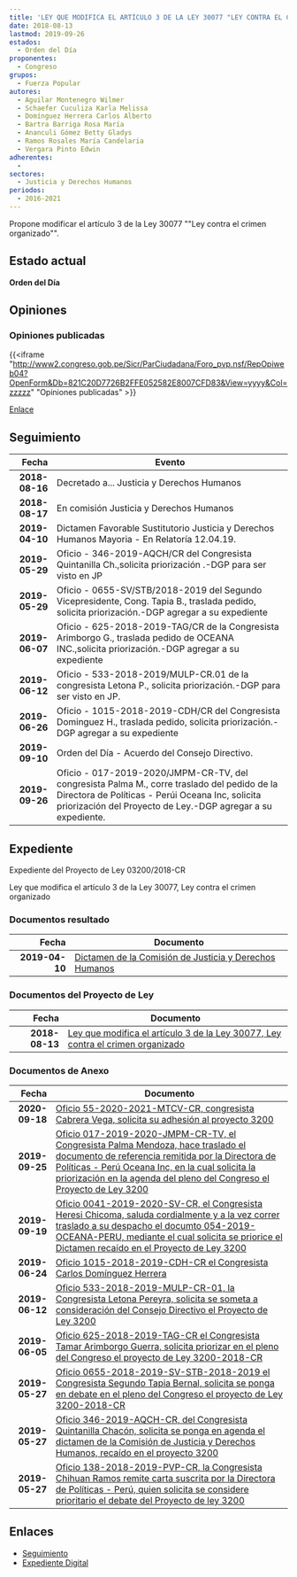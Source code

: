 ```yaml
---
title: 'LEY QUE MODIFICA EL ARTÍCULO 3 DE LA LEY 30077 "LEY CONTRA EL CRIMEN ORGANIZADO".'
date: 2018-08-13
lastmod: 2019-09-26
estados: 
  - Orden del Día
proponentes: 
  - Congreso
grupos: 
  - Fuerza Popular
autores: 
  - Aguilar Montenegro Wilmer
  - Schaefer Cuculiza Karla Melissa
  - Domínguez Herrera Carlos Alberto
  - Bartra Barriga Rosa María
  - Ananculi Gómez Betty Gladys
  - Ramos Rosales María Candelaria
  - Vergara Pinto Edwin
adherentes: 
  - 
sectores: 
  - Justicia y Derechos Humanos
periodos: 
  - 2016-2021
---
```


Propone modificar el artículo 3 de la Ley 30077 ""Ley contra el crimen organizado"".


## Estado actual

**Orden del Día**

## Opiniones

### Opiniones publicadas

{{<iframe "http://www2.congreso.gob.pe/Sicr/ParCiudadana/Foro_pvp.nsf/RepOpiweb04?OpenForm&Db=821C20D7726B2FFE052582E8007CFD83&View=yyyy&Col=zzzzz" "Opiniones publicadas" >}}

[Enlace](http://www2.congreso.gob.pe/Sicr/ParCiudadana/Foro_pvp.nsf/RepOpiweb04?OpenForm&Db=821C20D7726B2FFE052582E8007CFD83&View=yyyy&Col=zzzzz)

## Seguimiento

| Fecha | Evento |
|------:|--------|
| **2018-08-16** | Decretado a... Justicia y Derechos Humanos|
| **2018-08-17** | En comisión Justicia y Derechos Humanos|
| **2019-04-10** | Dictamen Favorable Sustitutorio Justicia y Derechos Humanos Mayoria - En Relatoría 12.04.19.|
| **2019-05-29** | Oficio - 346-2019-AQCH/CR del Congresista Quintanilla Ch.,solicita priorización .-DGP para ser visto en JP|
| **2019-05-29** | Oficio - 0655-SV/STB/2018-2019 del Segundo Vicepresidente, Cong. Tapia B., traslada pedido, solicita priorización.-DGP agregar a su expediente|
| **2019-06-07** | Oficio - 625-2018-2019-TAG/CR de la Congresista Arimborgo G., traslada pedido de OCEANA INC.,solicita priorización.-DGP agregar a su expediente|
| **2019-06-12** | Oficio - 533-2018-2019/MULP-CR.01 de la congresista Letona P., solicita priorización.-DGP para ser visto en JP.|
| **2019-06-26** | Oficio - 1015-2018-2019-CDH/CR del Congresista Dominguez H., traslada pedido, solicita priorización.-DGP agregar a su expediente|
| **2019-09-10** | Orden del Día - Acuerdo del Consejo Directivo.|
| **2019-09-26** | Oficio - 017-2019-2020/JMPM-CR-TV, del congresista Palma M., corre traslado del pedido de la Directora de Políticas - Perúi Oceana Inc, solicita priorización del Proyecto de Ley.-DGP agregar a su expediente.|


## Expediente

Expediente del Proyecto de Ley 03200/2018-CR

Ley que modifica el artículo 3 de la Ley 30077, Ley contra el crimen organizado


### Documentos resultado

| Fecha | Documento |
|------:|--------|
| **2019-04-10** | [Dictamen de la Comisión de Justicia y Derechos Humanos](http://www.leyes.congreso.gob.pe/Documentos/2016_2021/Dictamenes/Proyectos_de_Ley/03200DC15MAY20190410.pdf) |

### Documentos del Proyecto de Ley

| Fecha | Documento |
|------:|--------|
| **2018-08-13** | [Ley que modifica el artículo 3 de la Ley 30077, Ley contra el crimen organizado](http://www.leyes.congreso.gob.pe/Documentos/2016_2021/Proyectos_de_Ley_y_de_Resoluciones_Legislativas/PL0320020180813.pdf) |

### Documentos de Anexo

| Fecha | Documento |
|------:|--------|
| **2020-09-18** | [Oficio 55-2020-2021-MTCV-CR, congresista Cabrera Vega, solicita su adhesión al proyecto 3200](http://www.leyes.congreso.gob.pe/Documentos/2016_2021/Adhesiones/Proyectos_de_Ley/OFICIO-55-2020-2021-MTCV-CR.pdf) |
| **2019-09-25** | [Oficio 017-2019-2020-JMPM-CR-TV, el Congresista Palma Mendoza, hace traslado el documento de referencia remitida por la Directora de Políticas - Perú Oceana Inc, en la cual solicita la priorización en la agenda del pleno del Congreso el Proyecto de Ley 3200](http://www.leyes.congreso.gob.pe/Documentos/2016_2021/Oficios/Congresistas/OFICIO-094-2019-2020-ILJ-CR.pdf) |
| **2019-09-19** | [Oficio 0041-2019-2020-SV-CR, el Congresista Heresi Chicoma, saluda cordialmente y a la vez correr traslado a su despacho el documto 054-2019-OCEANA-PERU, mediante el cual solicita se priorice el Dictamen recaído en el Proyecto de Ley 3200](http://www.leyes.congreso.gob.pe/Documentos/2016_2021/Oficios/Congresistas/OFICIO-0041-2019-2020-SV-CR.pdf) |
| **2019-06-24** | [Oficio 1015-2018-2019-CDH-CR el Congresista Carlos Domínguez Herrera](http://www.leyes.congreso.gob.pe/Documentos/2016_2021/Oficios/Congresistas/OFICIO-1015-2018-2019-CDH-CR.pdf) |
| **2019-06-12** | [Oficio 533-2018-2019-MULP-CR-01, la Congresista Letona Pereyra, solicita se someta a consideración del Consejo Directivo el Proyecto de Ley 3200](http://www.leyes.congreso.gob.pe/Documentos/2016_2021/Oficios/Congresistas/OFICIO-533-2018-2019-MULP-CR-01.pdf) |
| **2019-06-05** | [Oficio 625-2018-2019-TAG-CR el Congresista Tamar Arimborgo Guerra, solicita priorizar en el pleno del Congreso el proyecto de Ley 3200-2018-CR](http://www.leyes.congreso.gob.pe/Documentos/2016_2021/Oficios/Congresistas/OFICIO-625-2018-2019-TAG-CR.pdf) |
| **2019-05-27** | [Oficio 0655-2018-2019-SV-STB-2018-2019 el Congresista Segundo Tapia Bernal, solicita se ponga en debate en el pleno del Congreso el proyecto de Ley 3200-2018-CR](http://www.leyes.congreso.gob.pe/Documentos/2016_2021/Oficios/Congresistas/OFICIO-0655-SV-STB-2018-2019.pdf) |
| **2019-05-27** | [Oficio 346-2019-AQCH-CR, del Congresista Quintanilla Chacón, solicita se ponga en agenda el dictamen de la Comisión de Justicia y Derechos Humanos, recaído en el proyecto 3200](http://www.leyes.congreso.gob.pe/Documentos/2016_2021/Oficios/Congresistas/OFICIO-346-2019-AQCH-CR.pdf) |
| **2019-05-27** | [Oficio 138-2018-2019-PVP-CR, la Congresista Chihuan Ramos remite carta suscrita por la Directora de Políticas - Perú, quien solicita se considere prioritario el debate del Proyecto de ley 3200](http://www.leyes.congreso.gob.pe/Documentos/2016_2021/Oficios/Congresistas/OFICIO-138-2018-2019-PVP-CR.pdf) |

## Enlaces 

- [Seguimiento](http://www2.congreso.gob.pe/Sicr/TraDocEstProc/CLProLey2016.nsf/f7fff46988ca05b1052578e100829cc7/3f2fc0db69bdb07f052582e8007ed0f7?OpenDocument)
- [Expediente Digital](http://www2.congreso.gob.pe/Sicr/TraDocEstProc/CLProLey2016.nsf/f7fff46988ca05b1052578e100829cc7/3f2fc0db69bdb07f052582e8007ed0f7?OpenDocument&Click=05257FB7005EB655.eb71d0cf91d8294e05256cdf006b5706/$Body/0.1C6C)
